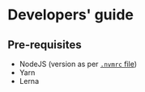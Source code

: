 # Developers' guide

## Pre-requisites

- NodeJS (version as per [`.nvmrc` file](../.nvmrc))
- Yarn
- Lerna

